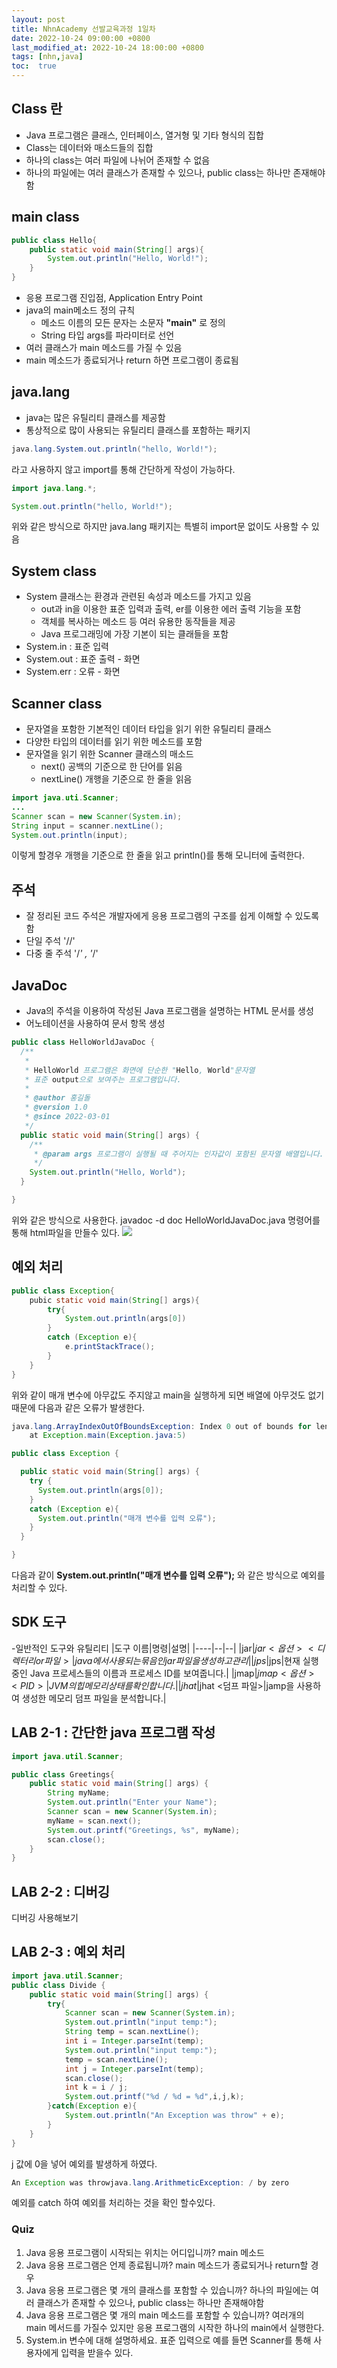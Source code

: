 ```yaml
---
layout: post
title: NhnAcademy 선발교육과정 1일차
date: 2022-10-24 09:00:00 +0800
last_modified_at: 2022-10-24 18:00:00 +0800
tags: [nhn,java]
toc:  true
---
```

## Class 란
- Java 프로그램은 클래스, 인터페이스, 열거형 및 기타 형식의 집합
- Class는 데이터와 매소드들의 집합
- 하나의 class는 여러 파일에 나뉘어 존재할 수 없음
- 하나의 파일에는 여러 클래스가 존재할 수 있으나, public class는 하나만 존재해야함

## main class
``` java
public class Hello{
    public static void main(String[] args){
        System.out.println("Hello, World!");
    }
}
```
- 응용 프로그램 진입점, Application Entry Point
- java의 main메소드 정의 규칙
    - 메소드 이름의 모든 문자는 소문자 **"main"** 로 정의
    - String 타입 args를 파라미터로 선언
- 여러 클래스가 main 메소드를 가질 수 있음
- main 메소드가 종료되거나 return 하면 프로그램이 종료됨

## java.lang
- java는 많은 유틸리티 클래스를 제공함
- 통상적으로 많이 사용되는 유틸리티 클래스를 포함하는 패키지
``` java
java.lang.System.out.println("hello, World!");
```
라고 사용하지 않고 import를 통해 간단하게 작성이 가능하다.
``` java
import java.lang.*;

System.out.println("hello, World!");
```
위와 같은 방식으로 하지만 java.lang 패키지는 특별히 import문 없이도 사용할 수 있음

## System class
- System 클래스는 환경과 관련된 속성과 메소드를 가지고 있음
    - out과 in을 이용한 표준 입력과 출력, er를 이용한 에러 출력 기능을 포함
    - 객체를 복사하는 메소드 등 여러 유용한 동작들을 제공
    - Java 프로그래밍에 가장 기본이 되는 클래들을 포함
- System.in : 표준 입력
- System.out : 표준 출력 - 화면
- System.err : 오류 - 화면

## Scanner class
- 문자열을 포함한 기본적인 데이터 타입을 읽기 위한 유틸리티 클래스
- 다양한 타입의 데이터를 읽기 위한 메소드를 포함
- 문자열을 읽기 위한 Scanner 클래스의 매소드
    - next() 공백의 기준으로 한 단어를 읽음
    - nextLine() 개행을 기준으로 한 줄을 읽음

``` java
import java.uti.Scanner;
...
Scanner scan = new Scanner(System.in);
String input = scanner.nextLine();
System.out.println(input);
```
이렇게 할경우 개행을 기준으로 한 줄을 읽고 println()를 통해 모니터에 출력한다.

## 주석
- 잘 정리된 코드 주석은 개발자에게 응용 프로그램의 구조를 쉽게 이해할 수 있도록 함
- 단일 주석 '//'
- 다중 줄 주석 '/*' , '*/'

## JavaDoc
- Java의 주석을 이용하여 작성된 Java 프로그램을 설명하는 HTML 문서를 생성
- 어노테이션을 사용하여 문서 항목 생성

``` java
public class HelloWorldJavaDoc {
  /**
   *
   * HelloWorld 프로그램은 화면에 단순한 "Hello, World"문자열
   * 표준 output으로 보여주는 프로그램입니다.
   *
   * @author 홍길돌
   * @version 1.0
   * @since 2022-03-01
   */
  public static void main(String[] args) {
    /**
     * @param args 프로그램이 실행될 때 주어지는 인자값이 포함된 문자열 배열입니다.
     */
    System.out.println("Hello, World");
  }

}
```
위와 같은 방식으로 사용한다. javadoc -d doc HelloWorldJavaDoc.java 명령어를 통해 html파일을 만들수 있다.
<img src="/images/nhnAcademy01/1.png">

## 예외 처리


``` java
public class Exception{
    pubic static void main(String[] args){
        try{
            System.out.println(args[0])
        }
        catch (Exception e){
            e.printStackTrace();
        }
    }
}
```
위와 같이 매개 변수에 아무값도 주지않고 main을 실행하게 되면 배열에 아무것도 없기 때문에 다음과 같은 오류가 발생한다.

``` java
java.lang.ArrayIndexOutOfBoundsException: Index 0 out of bounds for length 0
	at Exception.main(Exception.java:5)
```

``` java
public class Exception {

  public static void main(String[] args) {
    try {
      System.out.println(args[0]);
    }
    catch (Exception e){
      System.out.println("매개 변수를 입력 오류");
    }
  }

}

```
다음과 같이 **System.out.println("매개 변수를 입력 오류");** 와 같은 방식으로 예외를 처리할 수 있다.

## SDK 도구
-일반적인 도구와 유틸리티
|도구 이름|명령|설명|
|----|--|--|
|jar|$jar <옵션> <디렉터리 or 파일>| java에서 사용되는 묶음인 jar파일을 생성하고 관리|
|jps|$jps|현재 실행중인 Java 프로세스들의 이름과 프로세스 ID를 보여줍니다.|
|jmap|$jmap <옵션> <PID> | JVM의 힙 메모리 상태를 확인합니다.|
|jhat|$jhat <덤프 파일>|jamp을 사용하여 생성한 메모리 덤프 파일을 분석합니다.|

## LAB 2-1 : 간단한 java 프로그램 작성
``` java
import java.util.Scanner;

public class Greetings{
    public static void main(String[] args) {
        String myName;
        System.out.println("Enter your Name");
        Scanner scan = new Scanner(System.in);
        myName = scan.next();
        System.out.printf("Greetings, %s", myName);
        scan.close();
    }
}
```

## LAB 2-2 : 디버깅
디버깅 사용해보기

## LAB 2-3 : 예외 처리
``` java
import java.util.Scanner;
public class Divide {
    public static void main(String[] args) {
        try{
            Scanner scan = new Scanner(System.in);
            System.out.println("input temp:");
            String temp = scan.nextLine();
            int i = Integer.parseInt(temp);
            System.out.println("input temp:");
            temp = scan.nextLine();
            int j = Integer.parseInt(temp);
            scan.close();
            int k = i / j;
            System.out.printf("%d / %d = %d",i,j,k);
        }catch(Exception e){
            System.out.println("An Exception was throw" + e);
        }
    }
}
```
j 값에 0을 넣어 예외를 발생하게 하였다.
``` java
An Exception was throwjava.lang.ArithmeticException: / by zero
```
예외를 catch 하여 예외를 처리하는 것을 확인 할수있다.

### Quiz
1. Java 응용 프로그램이 시작되는 위치는 어디입니까?
main 메소드
2. Java 응용 프로그램은 언제 종료됩니까?
main 메소드가 종료되거나 return할 경우
3. Java 응용 프로그램은 몇 개의 클래스를 포함할 수 있습니까?
하나의 파일에는 여러 클래스가 존재할 수 있으나, public class는 하나만 존재해야함
4. Java 응용 프로그램은 몇 개의 main 메소드를 포함할 수 있습니까?
여러개의 main 메서드를 가질수 있지만 응용 프로그램의 시작한 하나의 main에서 실행한다.
5. System.in 변수에 대해 설명하세요.
표준 입력으로 예를 들면 Scanner를 통해 사용자에게 입력을 받을수 있다.
